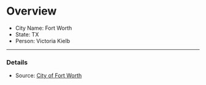 # Overview

- City Name: Fort Worth
- State: TX
- Person: Victoria Kielb

--- 

### Details

+ Source: [City of Fort Worth](https://mapitwest.fortworthtexas.gov/Html5Viewer/?viewer=fwgisdata)
